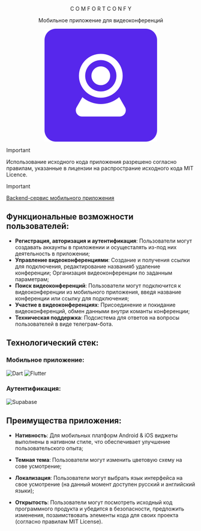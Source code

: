 <div style="text-align: center;">

  C O M F O R T C O N F Y

  Мобильное приложение для видеоконференций 

  <img src="assets/logo.svg" alt="Альтернативный текст" style="display: block; margin: auto;">

</div>

>[!IMPORTANT]
> Использование исходного кода приложения разрешено согласно правилам, указанные в лицензии на распространие исходного кода MIT Licence. 


>[!IMPORTANT]
>[Backend-сервис мобильного приложения](https://github.com/EgorSborschikov/conferences_backend/)
  

## Функциональные возможности пользователей:

- **Регистрация, авторизация и аутентификация**: Пользователи могут создавать аккаунты в приложении и осущесталять из-под них деятельность в приложении;
- **Управление видеоконференциями**: Создание и получения ссылки для подключения, редактирование названияб удаление конференции; Организация видеоконференции по заданным параметрам;
- **Поиск видеоконференций**: Пользователи могут подключится к видеоконференции из мобильного приложения, введя название конференции или ссылку для подключения;
- **Участие в видеоконференциях**: Присоединение и покидание видеоконференций, обмен данными внутри команты конференции;
- **Техническая поддержка**: Подсистема для ответов на вопросы пользователей в виде телеграм-бота.

## Технологический стек:

### Мобильное приложение:

![Dart](https://img.shields.io/badge/-Dart-0175C2?style=for-the-badge&logo=dart&logoColor=white)
![Flutter](https://img.shields.io/badge/-Flutter-02569B?style=for-the-badge&logo=flutter&logoColor=white)


### Аутентификация:
![Supabase](https://img.shields.io/badge/-Supabase-3ECF8E?style=for-the-badge&logo=supabase&logoColor=white)


## Преимущества приложения:

- **Нативность**: Для мобильных платформ Android & iOS виджеты выполнены в нативном стиле, что обеспечивает улучшение пользовательского опыта;

- **Темная тема**: Пользователи могут изменить цветовую схему на сове усмотрение;

- **Локализация**: Пользователи могут выбрать язык интерфейса на свое усмотрение (на данный момент доступен русский и английский языки);

- **Открытость**: Пользователи могут посмотреть исходный код программного продукта и убедится в безопасности, предложить изменения, позаимствовать элементы кода для своих проекта (согласно правилам MIT License).

